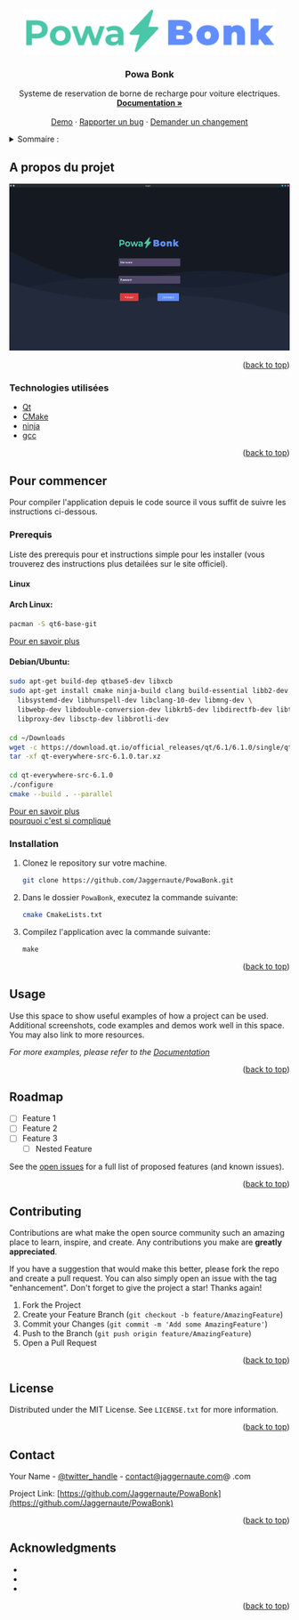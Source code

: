 <div id="top"></div>

<!-- PROJECT SHIELDS -->
<!--
*** I'm using markdown "reference style" links for readability.
*** Reference links are enclosed in brackets [ ] instead of parentheses ( ).
*** See the bottom of this document for the declaration of the reference variables
*** for contributors-url, forks-url, etc. This is an optional, concise syntax you may use.
*** https://www.markdownguide.org/basic-syntax/#reference-style-links
-->

<!-- PROJECT LOGO -->
<br />
<div align="center">
  <a href="https://github.com/Jaggernaute/PowaBonk">
    <img src="blobs/logo.png" alt="Logo" height="80">
  </a>

<h3 align="center">Powa Bonk</h3>

  <p align="center">
    Systeme de reservation de borne de recharge pour voiture electriques.
    <br />
    <a href="https://github.com/Jaggernaute/PowaBonk"><strong>Documentation »</strong></a>
    <br />
    <br />
    <a href="https://github.com/Jaggernaute/PowaBonk">Demo</a>
    ·
    <a href="https://github.com/Jaggernaute/PowaBonk/issues">Rapporter un bug</a>
    ·
    <a href="https://github.com/Jaggernaute/PowaBonk/issues">Demander un changement</a>
  </p>
</div>



<!-- TABLE OF CONTENTS -->
<details>
  <summary>Sommaire :</summary>
  <ol>
    <li>
      <a href="#about-the-project">A propos du projet</a>
      <ul>
        <li><a href="#built-with">Technologies utilisées</a></li>
      </ul>
    </li>
    <li>
      <a href="#getting-started">Pour commencer</a>
      <ul>
        <li><a href="#prerequisites">Prerequis</a></li>
        <li><a href="#installation">Installation</a></li>
      </ul>
    </li>
    <li><a href="#usage">Utilisation</a></li>
    <li><a href="#roadmap">Roadmap</a></li>
    <li><a href="#contributing">Contribuer</a></li>
    <li><a href="#license">Licence</a></li>
    <li><a href="#contact">Contact</a></li>
    <li><a href="#acknowledgments">Remerciements</a></li>
  </ol>
</details>



<!-- ABOUT THE PROJECT -->
## A propos du projet

<img src="blobs/fullscreen-app.png" alt="Logo" height="300">

<p align="right">(<a href="#top">back to top</a>)</p>



### Technologies utilisées

* [Qt](https://www.qt.io)
* [CMake](https://cmake.org)
* [ninja](https://ninja-build.org/manual.html#_introduction)
* [gcc](https://gcc.gnu.org)


<p align="right">(<a href="#top">back to top</a>)</p>



<!-- GETTING STARTED -->
## Pour commencer

Pour compiler l'application depuis le code source il vous suffit de 
suivre les instructions ci-dessous.

### Prerequis

Liste des prerequis pour et instructions simple pour les installer 
(vous trouverez des instructions plus detailées sur le site officiel).

#### Linux
#### Arch Linux:
  ```sh
  pacman -S qt6-base-git
  ```
  [Pour en savoir plus](https://wiki.archlinux.org/title/qt) 

#### Debian/Ubuntu:
  ```sh
  sudo apt-get build-dep qtbase5-dev libxcb
  sudo apt-get install cmake ninja-build clang build-essential libb2-dev libzstd-dev \
    libsystemd-dev libhunspell-dev libclang-10-dev libmng-dev \
    libwebp-dev libdouble-conversion-dev libkrb5-dev libdirectfb-dev libts-dev \
    libproxy-dev libsctp-dev libbrotli-dev
    
  cd ~/Downloads
  wget -c https://download.qt.io/official_releases/qt/6.1/6.1.0/single/qt-everywhere-src-6.1.0.tar.xz
  tar -xf qt-everywhere-src-6.1.0.tar.xz
    
  cd qt-everywhere-src-6.1.0
  ./configure
  cmake --build . --parallel
  ```
[Pour en savoir plus](https://wiki.debian.org/qt)  
[pourquoi c'est si compliqué](https://askubuntu.com/a/1341877)
### Installation

1. Clonez le repository sur votre machine.
   ```sh
   git clone https://github.com/Jaggernaute/PowaBonk.git
   ```
2. Dans le dossier `PowaBonk`, executez la commande suivante:
   ```sh
   cmake CmakeLists.txt
   ```
3. Compilez l'application avec la commande suivante:
   ```js
   make
   ```

<p align="right">(<a href="#top">back to top</a>)</p>



<!-- USAGE EXAMPLES -->
## Usage

Use this space to show useful examples of how a project can be used. 
Additional screenshots, code examples and demos work well in this space. 
You may also link to more resources.

_For more examples, please refer to the [Documentation](https://example.com)_

<p align="right">(<a href="#top">back to top</a>)</p>



<!-- ROADMAP -->
## Roadmap

- [ ] Feature 1
- [ ] Feature 2
- [ ] Feature 3
    - [ ] Nested Feature

See the [open issues](https://github.com/Jaggernaute/PowaBonk/issues) for a full list of proposed features (and known issues).

<p align="right">(<a href="#top">back to top</a>)</p>



<!-- CONTRIBUTING -->
## Contributing

Contributions are what make the open source community such an amazing place to learn, inspire, and create. Any contributions you make are **greatly appreciated**.

If you have a suggestion that would make this better, please fork the repo and create a pull request. You can also simply open an issue with the tag "enhancement".
Don't forget to give the project a star! Thanks again!

1. Fork the Project
2. Create your Feature Branch (`git checkout -b feature/AmazingFeature`)
3. Commit your Changes (`git commit -m 'Add some AmazingFeature'`)
4. Push to the Branch (`git push origin feature/AmazingFeature`)
5. Open a Pull Request

<p align="right">(<a href="#top">back to top</a>)</p>



<!-- LICENSE -->
## License

Distributed under the MIT License. See `LICENSE.txt` for more information.

<p align="right">(<a href="#top">back to top</a>)</p>



<!-- CONTACT -->
## Contact

Your Name - [@twitter_handle](https://twitter.com/twitter_handle) -  contact@jaggernaute.com@ .com

Project Link: [https://github.com/Jaggernaute/PowaBonk](https://github.com/Jaggernaute/PowaBonk)

<p align="right">(<a href="#top">back to top</a>)</p>



<!-- ACKNOWLEDGMENTS -->
## Acknowledgments

* []()
* []()
* []()

<p align="right">(<a href="#top">back to top</a>)</p>



<!-- MARKDOWN LINKS & IMAGES -->
<!-- https://www.markdownguide.org/basic-syntax/#reference-style-links -->
[contributors-shield]: https://img.shields.io/github/contributors/Jaggernaute/PowaBonk.svg?style=for-the-badge
[contributors-url]: https://github.com/Jaggernaute/PowaBonk/graphs/contributors
[forks-shield]: https://img.shields.io/github/forks/Jaggernaute/PowaBonk.svg?style=for-the-badge
[forks-url]: https://github.com/Jaggernaute/PowaBonk/network/members
[stars-shield]: https://img.shields.io/github/stars/Jaggernaute/PowaBonk.svg?style=for-the-badge
[stars-url]: https://github.com/Jaggernaute/PowaBonk/stargazers
[issues-shield]: https://img.shields.io/github/issues/Jaggernaute/PowaBonk.svg?style=for-the-badge
[issues-url]: https://github.com/Jaggernaute/PowaBonk/issues
[license-shield]: https://img.shields.io/github/license/Jaggernaute/PowaBonk.svg?style=for-the-badge
[license-url]: https://github.com/Jaggernaute/PowaBonk/blob/master/LICENSE.txt
[linkedin-shield]: https://img.shields.io/badge/-LinkedIn-black.svg?style=for-the-badge&logo=linkedin&colorB=555
[linkedin-url]: https://linkedin.com/in/ 
[product-screenshot]: images/screenshot.png